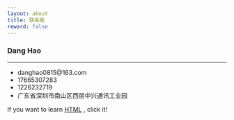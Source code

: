 ```yaml
---
layout: about
title: 联系我
reward: false
---
```


### Dang Hao

---
<div>
    <ul>
        <li>danghao0815@163.com</li>
        <li>17665307283</li>
        <li>1226232719</li>
        <li>广东省深圳市南山区西丽中兴通讯工业园</li>
    </ul>
  If you want to learn <a href="https://www.runoob.com/try/try.php?filename=tryhtml_intro">HTML</a> , click it!

</div>
